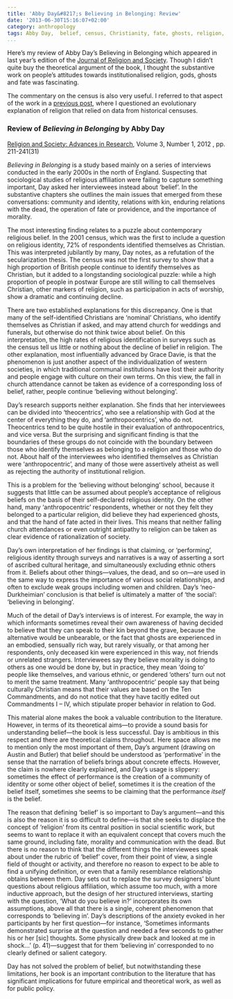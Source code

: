 ```yaml
---
title: 'Abby Day&#8217;s Believing in Belonging: Review'
date: '2013-06-30T15:16:07+02:00'
category: anthropology
tags: Abby Day,  belief, census, Christianity, fate, ghosts, religion, uk
...
```



Here’s my review of Abby Day’s Believing in Belonging which appeared in last year’s edition of the [Journal of Religion and Society](http://www.ingentaconnect.com/content/berghahn/arrs/2012/00000003/00000001/art00019). Though I didn’t quite buy the theoretical argument of the book, I thought the substantive work on people’s attitudes towards institutionalised religion, gods, ghosts and fate was fascinating.

The commentary on the census is also very useful. I referred to that aspect of the work in a [previous post](../2012-11-16-evolution-and-religion), where I questioned an evolutionary explanation of religion that relied on data from historical censuses.


### Review of *Believing in Belonging* by Abby Day

[Religion and Society: Advances in Research](http://www.ingentaconnect.com/content/berghahn/arrs;jsessionid=1gxhglhhneg0a.victoria "Religion and Society: Advances in Research"), Volume 3, Number 1, 2012 , pp. 211-241(31)

*Believing in Belonging* is a study based mainly on a series of interviews conducted in the early 2000s in the north of England. Suspecting that sociological studies of religious affiliation were failing to capture something important, Day asked her interviewees instead about ‘belief’. In the substantive chapters she outlines the main issues that emerged from these conversations: community and identity, relations with kin, enduring relations with the dead, the operation of fate or providence, and the importance of morality.

The most interesting finding relates to a puzzle about contemporary religious belief. In the 2001 census, which was the first to include a question on religious identity, 72% of respondents identified themselves as Christian. This was interpreted jubilantly by many, Day notes, as a refutation of the secularization thesis. The census was not the first survey to show that a high proportion of British people continue to identify themselves as Christian, but it added to a longstanding sociological puzzle: while a high proportion of people in postwar Europe are still willing to call themselves Christian, other markers of religion, such as participation in acts of worship, show a dramatic and continuing decline.

There are two established explanations for this discrepancy. One is that many of the self-identified Christians are ‘nominal’ Christians, who identify themselves as Christian if asked, and may attend church for weddings and funerals, but otherwise do not think twice about belief. On this interpretation, the high rates of religious identification in surveys such as the census tell us little or nothing about the decline of belief in religion. The other explanation, most influentially advanced by Grace Davie, is that the phenomenon is just another aspect of the individualization of western societies, in which traditional communal institutions have lost their authority and people engage with culture on their own terms. On this view, the fall in church attendance cannot be taken as evidence of a corresponding loss of belief, rather, people continue ‘believing without belonging’.

Day’s research supports neither explanation. She finds that her interviewees can be divided into ‘theocentrics’, who see a relationship with God at the center of everything they do, and ‘anthropocentrics’, who do not. Theocentrics tend to be quite hostile in their evaluation of anthropocentrics, and vice versa. But the surprising and significant finding is that the boundaries of these groups do not coincide with the boundary between those who identify themselves as belonging to a religion and those who do not. About half of the interviewees who identified themselves as Christian were ‘anthropocentric’, and many of those were assertively atheist as well as rejecting the authority of institutional religion.

This is a problem for the ‘believing without belonging’ school, because it suggests that little can be assumed about people’s acceptance of religious beliefs on the basis of their self-declared religious identity. On the other hand, many ‘anthropocentric’ respondents, whether or not they felt they belonged to a particular religion, did believe they had experienced ghosts, and that the hand of fate acted in their lives. This means that neither falling church attendances or even outright antipathy to religion can be taken as clear evidence of rationalization of society.

Day’s own interpretation of her findings is that claiming, or ‘performing’, religious identity through surveys and narratives is a way of asserting a sort of ascribed cultural heritage, and simultaneously excluding ethnic others from it. Beliefs about other things—values, the dead, and so on—are used in the same way to express the importance of various social relationships, and often to exclude weak groups including women and children. Day’s ‘neo-Durkheimian’ conclusion is that belief is ultimately a matter of ‘the social’: ‘believing in belonging’.

Much of the detail of Day’s interviews is of interest. For example, the way in which informants sometimes reveal their own awareness of having decided to believe that they can speak to their kin beyond the grave, because the alternative would be unbearable, or the fact that ghosts are experienced in an embodied, sensually rich way, but rarely visually, or that among her respondents, only deceased kin were experienced in this way, not friends or unrelated strangers. Interviewees say they believe morality is doing to others as one would be done by, but in practice, they mean ‘doing to’ people like themselves, and various ethnic, or gendered ‘others’ turn out not to merit the same treatment. Many ‘anthropocentric’ people say that being culturally Christian means that their values are based on the Ten Commandments, and do not notice that they have tacitly edited out Commandments I – IV, which stipulate proper behavior in relation to God.

This material alone makes the book a valuable contribution to the literature. However, in terms of its theoretical aims—to provide a sound basis for understanding belief—the book is less successful. Day is ambitious in this respect and there are theoretical claims throughout. Here space allows me to mention only the most important of them, Day’s argument (drawing on Austin and Butler) that belief should be understood as ‘performative’ in the sense that the narration of beliefs brings about concrete effects. However, the claim is nowhere clearly explained, and Day’s usage is slippery: sometimes the effect of performance is the creation of a community of identity or some other object of belief, sometimes it is the creation of the belief itself, sometimes she seems to be claiming that the performance *itself* is the belief.

The reason that defining ‘belief’ is so important to Day’s argument—and this is also the reason it is so difficult to define—is that she seeks to displace the concept of ‘religion’ from its central position in social scientific work, but seems to want to replace it with an equivalent concept that covers much the same ground, including fate, morality and communication with the dead. But there is no reason to think that the different things the interviewees speak about under the rubric of ‘belief’ cover, from their point of view, a single field of thought or activity, and therefore no reason to expect to be able to find a unifying definition, or even that a family resemblance relationship obtains between them. Day sets out to replace the survey designers’ blunt questions about religious affiliation, which assume too much, with a more inductive approach, but the design of her structured interviews, starting with the question, ‘What do you believe in?’ incorporates its own assumptions, above all that there is a single, coherent phenomenon that corresponds to ‘believing in’. Day’s descriptions of the anxiety evoked in her participants by her first question—for instance, ‘Sometimes informants demonstrated surprise at the question and needed a few seconds to gather his or her \[sic\] thoughts. Some physically drew back and looked at me in shock…’ (p. 41)—suggest that for them ‘believing in’ corresponded to no clearly defined or salient category.

Day has not solved the problem of belief, but notwithstanding these limitations, her book is an important contribution to the literature that has significant implications for future empirical and theoretical work, as well as for public policy.
